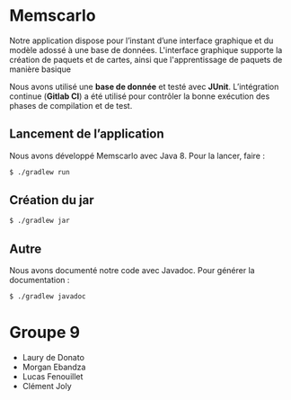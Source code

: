 # Memscarlo

Notre application dispose pour l’instant d’une interface graphique et du modèle
adossé à une base de données. L'interface graphique supporte la création de paquets et de cartes, ainsi que l'apprentissage de paquets de manière basique

Nous avons utilisé une **base de donnée** et testé avec **JUnit**. L’intégration continue (**Gitlab CI**) a été utilisé pour contrôler la bonne exécution des phases de compilation et de test.

## Lancement de l’application

Nous avons développé Memscarlo avec Java 8. Pour la lancer, faire :

``` sh
$ ./gradlew run
```

## Création du jar

``` sh
$ ./gradlew jar
```

## Autre

Nous avons documenté notre code avec Javadoc. Pour générer la documentation :

``` sh
$ ./gradlew javadoc
```

# Groupe 9
- Laury de Donato
- Morgan Ebandza
- Lucas Fenouillet
- Clément Joly

